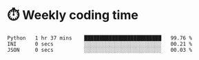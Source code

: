 
# :stopwatch: Weekly coding time
<!--START_SECTION:waka-->

```text
Python   1 hr 37 mins    █████████████████████████   99.76 %
INI      0 secs          ░░░░░░░░░░░░░░░░░░░░░░░░░   00.21 %
JSON     0 secs          ░░░░░░░░░░░░░░░░░░░░░░░░░   00.03 %
```

<!--END_SECTION:waka-->


<!-- <p> <img src="https://github-readme-stats.vercel.app/api?username=cozgerest&show_icons=true&hide_border=false" />  </p> -->

